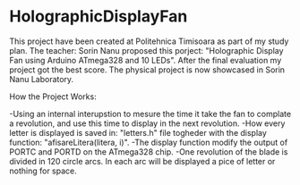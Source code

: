 # HolographicDisplayFan

This project have been created at Politehnica Timisoara as part of my study plan. 
The teacher: Sorin Nanu proposed this porject: "Holographic Display Fan using Arduino ATmega328 and 10 LEDs". 
After the final evaluation my project got the best score. The physical project is now showcased in Sorin Nanu Laboratory.

How the Project Works:

-Using an internal interupstion to mesure the time it take the fan to complate a revolution, and use this time to display in the next revolution.
-How every letter is displayed is saved in: "letters.h" file togheder with the display function: "afisareLitera(litera, i)".
	-The display function modify the output of PORTC and PORTD on the ATmega328 chip.
-One revolution of the blade is divided in 120 circle arcs. In each arc will be displayed a pice of letter or nothing for space.
